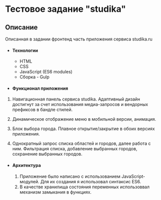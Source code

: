 # Тестовое задание "studika"

## Описание

Описанная в задании фронтенд часть приложения сервиса studika.ru

- #### Технологии
  - HTML
  - CSS
  - JavaScript (ES6 modules)
  - Сборка - Gulp

* #### Функционал приложения

1. Навигационная панель сервиса studika. Адаптивный дизайн достигнут за счет использования медиа-запросов и вендорных префиксов в бандле стилей.

2. Динамическое отображение меню в мобильной версии, анимация.

3. Блок выбора города. Плавное открытие/закрытие в обоих версиях приложения.

4. Однократный запрос списка областей и городов, далее работа с ним. Фильтрация списка, добавление выбранных городов, сохранение выбранных городов.

- #### Архитектура

  1. Приложение было написано с использованием JavaScript-модулей. Для их создания я использовал синтаксис ES6.
  2. В качестве хранилища состояния переменных использоввал механизм замыкания в функциях.
